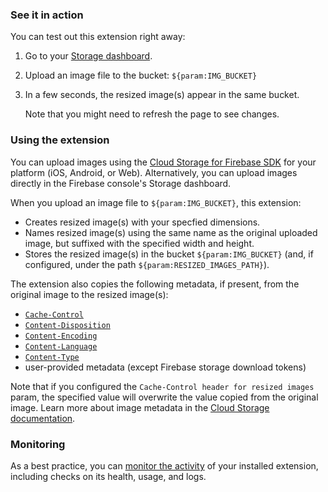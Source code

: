### See it in action

You can test out this extension right away:

1.  Go to your [Storage dashboard](https://console.firebase.google.com/project/${param:PROJECT_ID}/storage).

1.  Upload an image file to the bucket: `${param:IMG_BUCKET}`

1.  In a few seconds, the resized image(s) appear in the same bucket.

    Note that you might need to refresh the page to see changes.

### Using the extension

You can upload images using the [Cloud Storage for Firebase SDK](https://firebase.google.com/docs/storage/) for your platform (iOS, Android, or Web). Alternatively, you can upload images directly in the Firebase console's Storage dashboard.

When you upload an image file to `${param:IMG_BUCKET}`, this extension:

- Creates resized image(s) with your specfied dimensions.
- Names resized image(s) using the same name as the original uploaded image, but suffixed with the specified width and height.
- Stores the resized image(s) in the bucket `${param:IMG_BUCKET}` (and, if configured, under the path `${param:RESIZED_IMAGES_PATH}`).

The extension also copies the following metadata, if present, from the original image to the resized image(s):

- [`Cache-Control`](https://developer.mozilla.org/docs/Web/HTTP/Headers/Cache-Control)
- [`Content-Disposition`](https://developer.mozilla.org/docs/Web/HTTP/Headers/Content-Disposition)
- [`Content-Encoding`](https://developer.mozilla.org/docs/Web/HTTP/Headers/Content-Encoding)
- [`Content-Language`](https://developer.mozilla.org/docs/Web/HTTP/Headers/Content-Language)
- [`Content-Type`](https://developer.mozilla.org/docs/Web/HTTP/Headers/Content-Type)
- user-provided metadata (except Firebase storage download tokens)

Note that if you configured the `Cache-Control header for resized images` param, the specified value will overwrite the value copied from the original image. Learn more about image metadata in the [Cloud Storage documentation](https://firebase.google.com/docs/storage/).

### Monitoring

As a best practice, you can [monitor the activity](https://firebase.google.com/docs/extensions/manage-installed-extensions#monitor) of your installed extension, including checks on its health, usage, and logs.
